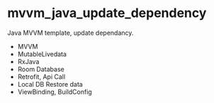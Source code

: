# mvvm_java_update_dependency
Java MVVM template, update dependancy.

- MVVM
- MutableLivedata 
- RxJava
- Room Database
- Retrofit, Api Call 
- Local DB Restore data
- ViewBinding, BuildConfig
